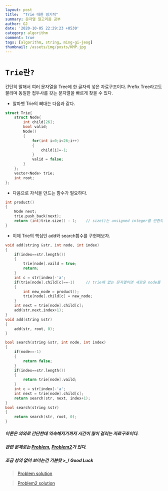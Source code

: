 ```yaml
---
layout: post
title:  "Trie 대한 밍기적"
summary: 문자열 알고리즘 공부
author: GJ
date: '2020-10-05 22:29:23 +0530'
category: algorithm
comment: true
tags: [algorithm, string, ming-gi-jeog]
thumbnail: /assets/img/posts/KMP.jpg
---
```



# `Trie란?`

간단히 말해서 여러 문자열을 Tree에 한 글자씩 넣은 자료구조이다. Prefix Tree라고도 불리며
동일한 접두사를 갖는 문자열을 빠르게 찾을 수 있다.

* 알파벳 Trie의 뼈대는 다음과 같다.

```cpp
struct Trie{
    struct Node{
        int child[26];
        bool valid;
        Node()
        {
            for(int i=0;i<26;i++)
            {
                child[i]=-1;
            }
            valid = false;
        }
    };
    vector<Node> trie;
    int root;
};
```

* 다음으로 자식을 만드는 함수가 필요하다.

```cpp
int product()
{
    Node next;
    trie.push_back(next);
    return (int)trie.size() - 1;    // size()는 unsigned integer를 반환하므로 int로 형변환해주는 습관을 갖자!
}
```

* 이제 Trie의 핵심인 add와 search함수를 구현해보자.


```cpp
void add(string &str, int node, int index)
{
    if(index==str.length())
    {
        trie[node].vaild = true;
        return;
    }
    int c = str[index]-'a';
    if(trie[node].child[c]==-1)     // trie에 없는 문자열이면 새로운 node를 만들어주자!
    {
        int new_node = product();
        trie[node].child[c] = new_node;
    }
    int next = trie[node].child[c];
    add(str,next,index+1);
}
void add(string &str)
{
    add(str, root, 0);
}

bool search(string &str, int node, int index)
{
    if(node==-1)
    {
        return false;
    }
    if(index==str.length())
    {
        return trie[node].vaild;
    }
    int c = str[index]-'a';
    int next = trie[node].child[c];
    return search(str, next, index+1);
}
bool search(string &str)
{
    return search(str, root, 0);
}
```


##### 이론은 의외로 간단한데 익숙해지기까지 시간이 많이 걸리는 자료구조이다.
##### 관련 문제로는 [Problem](https://www.acmicpc.net/problem/14425), [Problem2](https://www.acmicpc.net/problem/14426)가 있다.
##### 조금 성의 없어 보이는건 기분탓 >_! Good Luck


> [Problem solution](../../../../../solution/2020/10/06/백준-14425)

> [Problem2 solution](../../../../../solution/2020/10/06/백준-14426)
